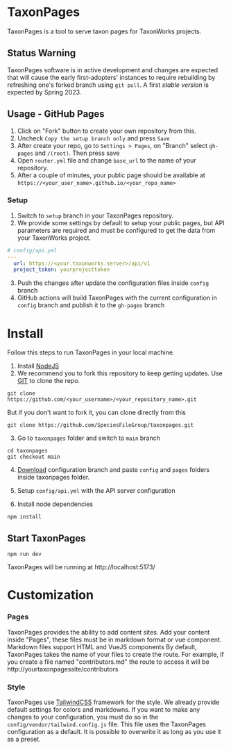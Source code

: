 # TaxonPages
TaxonPages is a tool to serve taxon pages for TaxonWorks projects.

## Status Warning
TaxonPages software is in active development and changes are expected that will cause the early first-adopters' instances to require rebuilding by refreshing one's forked branch using `git pull`. A first _stable version_ is expected by Spring 2023.

## Usage - GitHub Pages

1. Click on "Fork" button to create your own repository from this.
2. Uncheck `Copy the setup branch only` and press `Save`
3. After create your repo, go to `Settings > Pages`, on "Branch" select `gh-pages` and `/(root)`. Then press save
4. Open `router.yml` file and change `base_url` to the name of your repository.
5. After a couple of minutes, your public page should be available at `https://<your_user_name>.github.io/<your_repo_name>`

### Setup

1. Switch to `setup` branch in your TaxonPages repository.
2. We provide some settings by default to setup your public pages, but API parameters are required and must be configured to get the data from your TaxonWorks project.

```yaml
# config/api.yml
---
  url: https://<your.taxonworks.server>/api/v1
  project_token: yourprojecttoken
```
3. Push the changes after update the configuration files inside `config` branch
4. GitHub actions will build TaxonPages with the current configuration in `config` branch and publish it to the `gh-pages` branch

# Install

Follow this steps to run TaxonPages in your local machine.

1. Install [NodeJS](https://nodejs.org/en/download/)
2. We recommend you to fork this repository to keep getting updates. Use [GIT](https://git-scm.com/) to clone the repo.

```
git clone https://github.com/<your_username>/<your_repository_name>.git
```
But if you don't want to fork it, you can clone directly from this
```
git clone https://github.com/SpeciesFileGroup/taxonpages.git
```
3. Go to `taxonpages` folder and switch to `main` branch
```
cd taxonpages
git checkout main
```
4. [Download](https://github.com/SpeciesFileGroup/taxonpages/archive/refs/heads/setup.zip) configuration branch and paste `config` and `pages` folders inside taxonpages folder.

5. Setup `config/api.yml` with the API server configuration

6. Install node dependencies
```
npm install
```

## Start TaxonPages

```
npm run dev
```

TaxonPages will be running at http://localhost:5173/

# Customization

### Pages

TaxonPages provides the ability to add content sites. Add your content inside "Pages", these files must be in markdown format or vue component. Markdown files support HTML and VueJS components
By default, TaxonPages takes the name of your files to create the route.
For example, if you create a file named "contributors.md" the route to access it will be http://yourtaxonpagessite/contributors


### Style

TaxonPages use [TailwindCSS](https://tailwindcss.com/docs/configuration) framework for the style. We already provide default settings for colors and markdowns. If you want to make any changes to your configuration, you must do so in the `config/vendor/tailwind.config.js` file. This file uses the TaxonPages configuration as a default. It is possible to overwrite it as long as you use it as a preset.